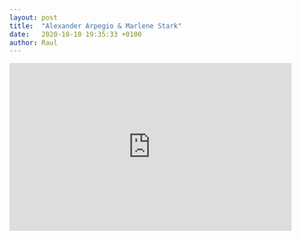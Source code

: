 ```yaml
---
layout: post
title:  "Alexander Arpegio & Marlene Stark"
date:   2020-10-10 19:35:33 +0100
author: Raul 
---
```


<iframe width="100%" height="300" scrolling="no" frameborder="no" allow="autoplay" src="https://w.soundcloud.com/player/?url=https%3A//api.soundcloud.com/tracks/560356140&color=%2350575a&auto_play=false&hide_related=false&show_comments=true&show_user=true&show_reposts=false&show_teaser=true&visual=true"></iframe>